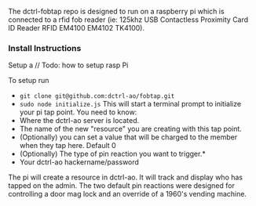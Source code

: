 The dctrl-fobtap repo is designed to run on a raspberry pi which is connected to a rfid fob reader
(ie: 125khz USB Contactless Proximity Card ID Reader RFID EM4100 EM4102 TK4100).

### Install Instructions
Setup a 
// Todo: how to setup rasp Pi

To setup run 
- `git clone git@github.com:dctrl-ao/fobtap.git` 
- `sudo node initialize.js`
This will start a terminal prompt to initialize your pi tap point. You need to know: 
- Where the dctrl-ao server is located.
- The name of the new "resource" you are creating with this tap point.
- (Optionally) you can set a value that will be charged to the member when they tap here. Default 0
- (Optionally) The type of pin reaction you want to trigger.*
- Your dctrl-ao hackername/password

The pi will create a resource in dctrl-ao. It will track and display who has tapped on the admin. The two default pin reactions were designed for controlling a door mag lock and an override of a 1960's vending machine. 
